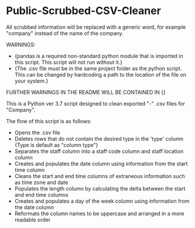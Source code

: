 # Public-Scrubbed-CSV-Cleaner

All scrubbed information will be replaced with a generic word, for example "company" instead of the name of the company.

WARNINGS: 
  - {pandas is a required non-standard python module that is imported in this script. This script will not run without it.}
  - {The .csv file must be in the same project folder as the python script. This can be changed by hardcoding a path to the location of the      file on your system.}

FURTHER WARNINGS IN THE README WILL BE CONTAINED IN {}

This is a Python ver 3.7 script designed to clean exported "-" .csv files for "Company".

The flow of this script is as follows:
  - Opens the .csv file
  - Deletes rows that do not contain the desired type in the 'type' column {Type is default as "column type"}
  - Separates the staff column into a staff code column and staff location column
  - Creates and populates the date column using information from the start time column
  - Cleans the start and end time columns of extraneous information such as time zone and date
  - Populates the length column by calculating the delta between the start and end time columns
  - Creates and populates a day of the week column using information from the date column
  - Reformats the column names to be uppercase and arranged in a more readable order
